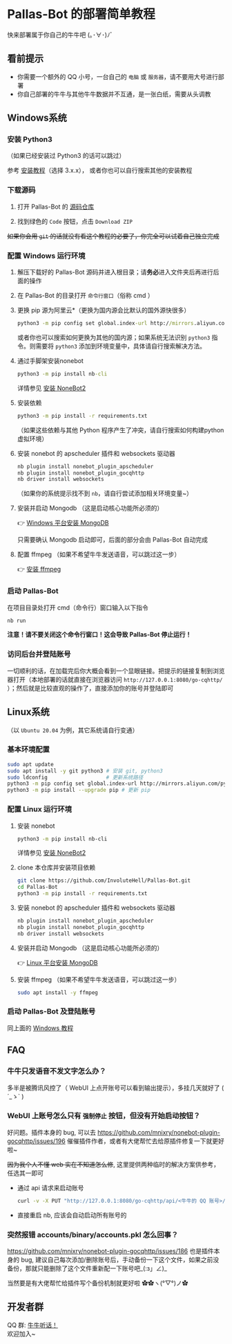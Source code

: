 # Pallas-Bot 的部署简单教程

快来部署属于你自己的牛牛吧 (｡･∀･)ﾉﾞ

## 看前提示

- 你需要一个额外的 QQ 小号，一台自己的 `电脑` 或 `服务器`，请不要用大号进行部署
- 你自己部署的牛牛与其他牛牛数据并不互通，是一张白纸，需要从头调教

## Windows系统

### 安装 Python3

（如果已经安装过 Python3 的话可以跳过）

参考 [安装教程](https://zhuanlan.zhihu.com/p/43155342)（选择 3.x.x）， 或者你也可以自行搜索其他的安装教程

### 下载源码

1. 打开 Pallas-Bot 的 [源码仓库](https://github.com/InvoluteHell/Pallas-Bot)

2. 找到绿色的 `Code` 按钮，点击 `Download ZIP`

~~如果你会用 `git` 的话就没有看这个教程的必要了，你完全可以试着自己独立完成~~

### 配置 Windows 运行环境

1. 解压下载好的 Pallas-Bot 源码并进入根目录；请**务必**进入文件夹后再进行后面的操作

2. 在 Pallas-Bot 的目录打开 `命令行窗口`（俗称 cmd ）
3. 更换 pip 源为阿里云*（更换为国内源会比默认的国外源快很多）

    ```cmd
    python3 -m pip config set global.index-url http://mirrors.aliyun.com/pypi/simple/
    ```

    或者你也可以搜索如何更换为其他的国内源；如果系统无法识别 `python3` 指令。则需要将 `python3` 添加到环境变量中，具体请自行搜索解决方法。

4. 通过手脚架安装nonebot

    ```cmd
    python3 -m pip install nb-cli
    ```

    详情参见 [安装 NoneBot2](https://v2.nonebot.dev/docs/start/installation)

5. 安装依赖

    ```cmd
    python3 -m pip install -r requirements.txt
    ```

    （如果这些依赖与其他 Python 程序产生了冲突，请自行搜索如何构建python虚拟环境）

6. 安装 nonebot 的 apscheduler 插件和 websockets 驱动器

    ```cmd
    nb plugin install nonebot_plugin_apscheduler
    nb plugin install nonebot_plugin_gocqhttp
    nb driver install websockets
    ```

    （如果你的系统提示找不到 `nb`，请自行尝试添加相关环境变量~）

7. 安装并启动 Mongodb （这是启动核心功能所必须的）

    👉 [Windows 平台安装 MongoDB](https://www.runoob.com/mongodb/mongodb-window-install.html)

    只需要确认 Mongodb 启动即可，后面的部分会由 Pallas-Bot 自动完成

8. 配置 ffmpeg （如果不希望牛牛发送语音，可以跳过这一步）

    👉 [安装 ffmpeg](https://docs.go-cqhttp.org/guide/quick_start.html#%E5%AE%89%E8%A3%85-ffmpeg)

### 启动 Pallas-Bot

在项目目录处打开 cmd（命令行）窗口输入以下指令

```cmd
nb run
```

**注意！请不要关闭这个命令行窗口！这会导致 Pallas-Bot 停止运行！**

### 访问后台并登陆账号

一切顺利的话，在加载完后你大概会看到一个显眼链接。把提示的链接复制到浏览器打开（本地部署的话就直接在浏览器访问 `http://127.0.0.1:8080/go-cqhttp/` ）；然后就是比较直观的操作了，直接添加你的账号并登陆即可

## Linux系统

（以 `Ubuntu 20.04` 为例，其它系统请自行变通）

### 基本环境配置

```bash
sudo apt update
sudo apt install -y git python3 # 安装 git, python3
sudo ldconfig                   # 更新系统路径
python3 -m pip config set global.index-url http://mirrors.aliyun.com/pypi/simple/ # 更换 pip 源为国内源
python3 -m pip install --upgrade pip # 更新 pip
```

### 配置 Linux 运行环境

1. 安装 nonebot

    ```bash
    python3 -m pip install nb-cli
    ```

    详情参见 [安装 NoneBot2](https://v2.nonebot.dev/docs/start/installation)

2. clone 本仓库并安装项目依赖

    ```bash  
    git clone https://github.com/InvoluteHell/Pallas-Bot.git
    cd Pallas-Bot
    python3 -m pip install -r requirements.txt
    ```

3. 安装 nonebot 的 apscheduler 插件和 websockets 驱动器

    ```bash
    nb plugin install nonebot_plugin_apscheduler
    nb plugin install nonebot_plugin_gocqhttp
    nb driver install websockets
    ```

4. 安装并启动 Mongodb （这是启动核心功能所必须的）

    👉 [Linux 平台安装 MongoDB](https://www.runoob.com/mongodb/mongodb-linux-install.html)

5. 安装 ffmpeg （如果不希望牛牛发送语音，可以跳过这一步）

    ```bash
    sudo apt install -y ffmpeg
    ```

### 启动 Pallas-Bot 及登陆账号

同上面的 [Windows 教程](#启动-pallas-bot)

## FAQ

### 牛牛只发语音不发文字怎么办？

多半是被腾讯风控了（ WebUI 上点开账号可以看到输出提示），多挂几天就好了 ( ´_ゝ` )

### WebUI 上账号怎么只有 `强制停止` 按钮，但没有开始启动按钮？

好问题。插件本身的 bug, 可以去 <https://github.com/mnixry/nonebot-plugin-gocqhttp/issues/196> 催催插件作者，或者有大佬帮忙去给原插件修复一下就更好啦~

~~因为我个人不懂 web 实在不知道怎么修~~, 这里提供两种临时的解决方案供参考，任选其一即可

- 通过 api 请求来启动账号

    ```bash
    curl -v -X PUT "http://127.0.0.1:8080/go-cqhttp/api/<牛牛的 QQ 账号>/process" # 如果你配置了网页的登陆账号密码，可以加上参数 --user "登陆账户:登陆密码"
    ```

- 直接重启 nb, 应该会自动启动所有账号的

### 突然报错 accounts/binary/accounts.pkl 怎么回事？

<https://github.com/mnixry/nonebot-plugin-gocqhttp/issues/186> 也是插件本身的 bug, 建议自己每次添加/删除账号后，手动备份一下这个文件，如果之前没备份，那就只能删除了这个文件重新配一下账号吧_(:з」∠)_

当然要是有大佬帮忙给插件写个备份机制就更好啦 ✿✿ヽ(°▽°)ノ✿

## 开发者群

QQ 群: [牛牛听话！](https://jq.qq.com/?_wv=1027&k=tlLDuWzc)  
欢迎加入~

